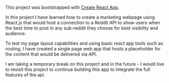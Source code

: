This project was bootstrapped with [Create React App](https://github.com/facebook/create-react-app).

In this project I have learned how to create a marketing webpage using React.js that would host a connection to a Reddit API to show users when the best time to post in any sub-reddit they choose for best visibility and audience.

To test my page layout capabilities and using basic react app tools such as routing, I have created a single page web app that hosts a placeholder for the content that would be delivered via API. 

I am taking a temporary break on this project and in the future - I would live to revisit this project to continue building this app to integrate the full features of the api.
